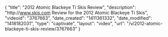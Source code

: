 {
    "title": "2012 Atomic Blackeye Ti Skis Review",
    "description": "http:\/\/www.skis.com Review for the 2012 Atomic Blackeye Ti Skis",
    "videoid": "3767663",
    "date_created": "1411361332",
    "date_modified": "1418182031",
    "type": "captivate",
    "layout": "video",
    "url": "\/v\/2012-atomic-blackeye-ti-skis-review\/3767663"
}